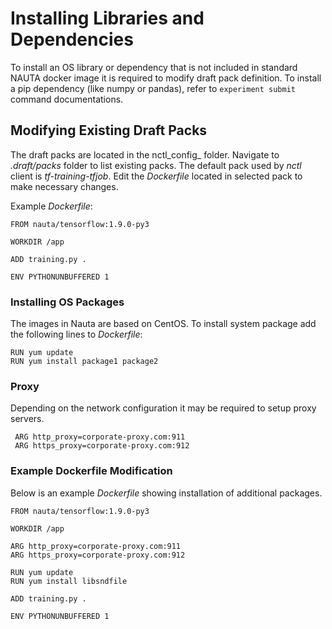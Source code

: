 # Installing Libraries and Dependencies

To install an OS library or dependency that is not included in standard NAUTA docker image it is required to modify draft pack definition. To install a pip dependency (like numpy or pandas), refer to `experiment submit` command documentations.

## Modifying Existing Draft Packs

The draft packs are located in the nctl_config_ folder. Navigate to _.draft/packs_ folder to list existing packs.
The default pack used by _nctl_ client is _tf-training-tfjob_. Edit the _Dockerfile_ located in selected pack to make necessary changes.

Example _Dockerfile_:

    FROM nauta/tensorflow:1.9.0-py3
    
    WORKDIR /app

    ADD training.py .
    
    ENV PYTHONUNBUFFERED 1
    

### Installing OS Packages

The images in Nauta are based on CentOS. To install system package add the following lines to _Dockerfile_:

    RUN yum update
    RUN yum install package1 package2

### Proxy

Depending on the network configuration it may be required to setup proxy servers.

     ARG http_proxy=corporate-proxy.com:911
     ARG https_proxy=corporate-proxy.com:912

### Example Dockerfile Modification

Below is an example _Dockerfile_ showing installation of additional packages.

  
    FROM nauta/tensorflow:1.9.0-py3
    
    WORKDIR /app

    ARG http_proxy=corporate-proxy.com:911
    ARG https_proxy=corporate-proxy.com:912
         
    RUN yum update
    RUN yum install libsndfile
    
    ADD training.py .
    
    ENV PYTHONUNBUFFERED 1




